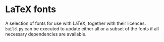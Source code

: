 # LaTeX fonts

A selection of fonts for use with LaTeX, together with their licences.
`build.py` can be executed to update either all or a subset of the fonts if all necessary dependencies are available.
